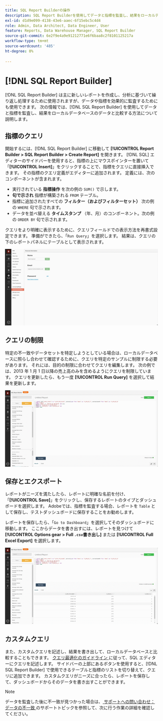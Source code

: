 ```yaml
---
title: SQL Report Builderの操作
description: SQL Report Builderを使用してデータと指標を監査し、結果をローカルデータベースのデータと比較する方法について説明します。
exl-id: d1d9e099-4138-43e6-aaec-6f15ebc5c4d4
role: Admin, Data Architect, Data Engineer, User
feature: Reports, Data Warehouse Manager, SQL Report Builder
source-git-commit: 6e2f9e4a9e91212771e6f6baa8c2f8101125217a
workflow-type: tm+mt
source-wordcount: '485'
ht-degree: 0%

---
```


# [!DNL SQL Report Builder]

[!DNL SQL Report Builder] は主に新しいレポートを作成し、分析に基づいて繰り返し処理するために使用されますが、データや指標を効果的に監査するためにも使用できます。 次の情報では、[!DNL SQL Report Builder] を使用してデータと指標を監査し、結果をローカルデータベースのデータと比較する方法について説明します。

## 指標のクエリ

開始するには、[!DNL SQL Report Builder] に移動して **[!UICONTROL Report Builder > SQL Report Builder > Create Report]** を開きます。 [!DNL SQL] エディターのサイドバーを使用すると、指標の上にマウスポインターを置いて「**[!UICONTROL Insert]**」をクリックすることで、指標をクエリに直接挿入できます。 その指標のクエリ定義がエディターに追加されます。 定義には、次のコンポーネントが含まれます。

- 実行されている **指標操作** を次の例の `SUM()` で示します。
- **句で示され** 指標が構築される `FROM` テーブル。
- 指標に追加されたすべての **フィルター（およびフィルターセット）** 次の例の `WHERE` 句で示されます。
- データを並べ替える **タイムスタンプ** （年、月）のコンポーネント。次の例の `ORDER BY` 句で示されます。

クエリをより明確に表示するために、クエリフィールドでの表示方法を再書式設定できます。 準備ができたら、「`Run Query`」を選択します。 結果は、クエリの下のレポートパネルにテーブルとして表示されます。

![](../../assets/run-query-results.gif)

## クエリの制限

特定の不一致やデータセットを特定しようとしている場合は、ローカルデータベースに照らし合わせて確認するために、クエリを特定のサンプルに制限する必要があります。 それには、目的の制限に合わせてクエリを編集します。 次の例では、2013 年 1 月 1 日以降の売上高のみを含めるようにクエリを制限しています。 クエリを更新したら、もう一度 **[!UICONTROL Run Query]** を選択して結果を更新します。

![](../../assets/restricting-query.gif)

## 保存とエクスポート

レポートがニーズを満たしたら、レポートに明確な名前を付け、「**[!UICONTROL Save]**」をクリックし、保存するレポートのタイプとダッシュボードを選択します。 Adobeでは、指標を監査する場合、レポートを `Table` として保存し、テストダッシュボードに保存することをお勧めします。

レポートを保存したら、「`Go to Dashboard`」を選択してそのダッシュボードに移動します。 ここからデータを書き出すには、レポートを見つけて **[!UICONTROL Options gear > Full `.csv`書き出し]** または **[!UICONTROL Full Excel Export]** を選択します。

![](../../assets/export-dboard-data.gif)

## カスタムクエリ

また、カスタムクエリを記述し、結果を書き出して、ローカルデータベースと比較することもできます。 [ クエリ最適化のガイドライン ](../../best-practices/optimizing-your-sql-queries.md) に従って、SQL エディターにクエリを記述します。 サイドバーの上部にあるボタンを使用すると、[!DNL SQL Report Builder] で使用できるテーブルと指標のリストを切り替えて、クエリに追加できます。 カスタムクエリがニーズに合ったら、レポートを保存して、ダッシュボードからそのデータを書き出すことができます。

>[!NOTE]
>
>データを監査した後に不一致が見つかった場合は、[ サポートへの問い合わせ：データの不一致 ](https://experienceleague.adobe.com/docs/commerce-knowledge-base/kb/troubleshooting/miscellaneous/mbi-data-discrepancies.html) のサポートトピックを参照して、次に行う作業の詳細を確認してください。
